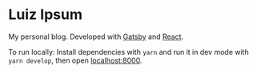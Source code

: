 # Luiz Ipsum

My personal blog. Developed with [Gatsby](https://www.gatsbyjs.org) and [React](https://reactjs.org).

To run locally: Install dependencies with `yarn` and run it in dev mode with `yarn develop`, then open [localhost:8000](https://localhost:8000).
